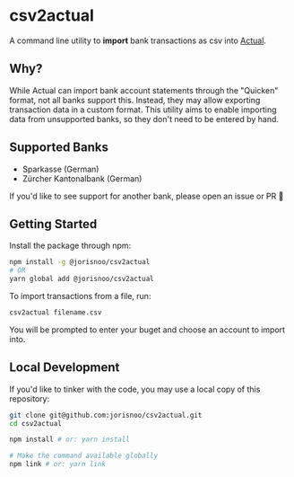 # csv2actual

A command line utility to **import** bank transactions as csv into [Actual](https://actualbudget.com/).

## Why?

While Actual can import bank account statements through the "Quicken" format, not all banks support this.
Instead, they may allow exporting transaction data in a custom format. 
This utility aims to enable importing data from unsupported banks, so they don't need to be entered by hand.

## Supported Banks

- Sparkasse (German)
- Zürcher Kantonalbank (German)

If you'd like to see support for another bank, please open an issue or PR 💫

## Getting Started

Install the package through npm:

```bash
npm install -g @jorisnoo/csv2actual
# OR
yarn global add @jorisnoo/csv2actual
```

To import transactions from a file, run:

```bash
csv2actual filename.csv
```

You will be prompted to enter your buget and choose an account to import into.

## Local Development

If you'd like to tinker with the code, you may use a local copy of this repository: 

```bash
git clone git@github.com:jorisnoo/csv2actual.git
cd csv2actual

npm install # or: yarn install

# Make the command available globally
npm link # or: yarn link
```
